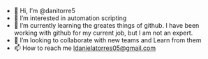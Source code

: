 - 👋 Hi, I’m @danitorre5
- 👀 I’m interested in automation scripting 
- 🌱 I’m currently learning the greates things of github. 
     I have been working with github for my current job, but I am not an expert.
- 💞️ I’m looking to collaborate with new teams and Learn from them
- 📫 How to reach me ldanielatorres05@gmail.com 

<!---
danitorre5/danitorre5 is a ✨ special ✨ repository because its `README.md` (this file) appears on your GitHub profile.
You can click the Preview link to take a look at your changes.
--->
